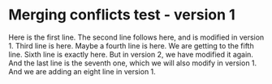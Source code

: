 # Merging conflicts test - version 1
Here is the first line.
The second line follows here, and is modified in version 1.
Third line is here.
Maybe a fourth line is here.
We are getting to the fifth line.
Sixth line is exactly here. But in version 2, we have  modified it again.
And the last line is the seventh one, which we will also modify in version 1.
And we are adding an eight line in version 1.
 